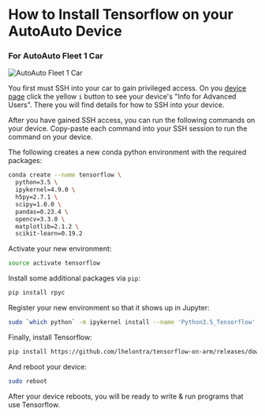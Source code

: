 # How to Install Tensorflow on your AutoAuto Device

### For AutoAuto Fleet 1 Car

![AutoAuto Fleet 1 Car](https://autoauto-static-uploads.s3.amazonaws.com/d452293bcac14e65a3370c54e9027e79.JPG)

You first must SSH into your car to gain privileged access. On you [device page](https://labs.autoauto.ai/autopair/) click the yellow `i` button to see your device's "Info for Advanced Users". There you will find details for how to SSH into your device.

After you have gained SSH access, you can run the following commands on your device. Copy-paste each command into your SSH session to run the command on your device.

The following creates a new conda python environment with the required packages:
```bash
conda create --name tensorflow \
  python=3.5 \
  ipykernel=4.9.0 \
  h5py=2.7.1 \
  scipy=1.0.0 \
  pandas=0.23.4 \
  opencv=3.3.0 \
  matplotlib=2.1.2 \
  scikit-learn=0.19.2
```

Activate your new environment:
```bash
source activate tensorflow
```

Install some additional packages via `pip`:
```bash
pip install rpyc
```

Register your new environment so that it shows up in Jupyter:
```bash
sudo `which python` -m ipykernel install --name 'Python3.5_Tensorflow'
```

Finally, install Tensorflow:
```bash
pip install https://github.com/lhelontra/tensorflow-on-arm/releases/download/v1.12.0/tensorflow-1.12.0-cp35-none-linux_armv7l.whl
```

And reboot your device:
```bash
sudo reboot
```

After your device reboots, you will be ready to write & run programs that use Tensorflow.
